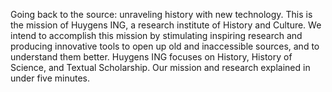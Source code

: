 Going back to the source: unraveling history with new technology. This is the mission of Huygens ING, a research institute of History and Culture. We intend to accomplish this mission by stimulating inspiring research and producing innovative tools to open up old and inaccessible sources, and to understand them better. Huygens ING focuses on History, History of Science, and Textual Scholarship. Our mission and research explained in under five minutes.
